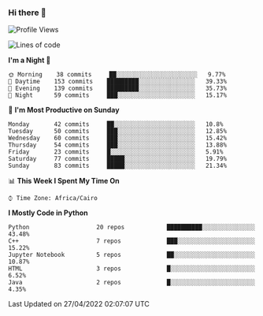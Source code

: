 ### Hi there 👋

<!--
**AMR-KELEG/AMR-KELEG** is a ✨ _special_ ✨ repository because its `README.md` (this file) appears on your GitHub profile.

Here are some ideas to get you started:

- 🔭 I’m currently working on ...
- 🌱 I’m currently learning ...
- 👯 I’m looking to collaborate on ...
- 🤔 I’m looking for help with ...
- 💬 Ask me about ...
- 📫 How to reach me: ...
- 😄 Pronouns: ...
- ⚡ Fun fact: ...
-->

<!--START_SECTION:waka-->
![Profile Views](http://img.shields.io/badge/Profile%20Views-17-blue)

![Lines of code](https://img.shields.io/badge/From%20Hello%20World%20I%27ve%20Written-2%20Million%20lines%20of%20code-blue)

**I'm a Night 🦉** 

```text
🌞 Morning    38 commits     ██░░░░░░░░░░░░░░░░░░░░░░░   9.77% 
🌆 Daytime    153 commits    █████████░░░░░░░░░░░░░░░░   39.33% 
🌃 Evening    139 commits    █████████░░░░░░░░░░░░░░░░   35.73% 
🌙 Night      59 commits     ███░░░░░░░░░░░░░░░░░░░░░░   15.17%

```
📅 **I'm Most Productive on Sunday** 

```text
Monday       42 commits     ██░░░░░░░░░░░░░░░░░░░░░░░   10.8% 
Tuesday      50 commits     ███░░░░░░░░░░░░░░░░░░░░░░   12.85% 
Wednesday    60 commits     ███░░░░░░░░░░░░░░░░░░░░░░   15.42% 
Thursday     54 commits     ███░░░░░░░░░░░░░░░░░░░░░░   13.88% 
Friday       23 commits     █░░░░░░░░░░░░░░░░░░░░░░░░   5.91% 
Saturday     77 commits     █████░░░░░░░░░░░░░░░░░░░░   19.79% 
Sunday       83 commits     █████░░░░░░░░░░░░░░░░░░░░   21.34%

```


📊 **This Week I Spent My Time On** 

```text
⌚︎ Time Zone: Africa/Cairo

```

**I Mostly Code in Python** 

```text
Python                   20 repos            ██████████░░░░░░░░░░░░░░░   43.48% 
C++                      7 repos             ███░░░░░░░░░░░░░░░░░░░░░░   15.22% 
Jupyter Notebook         5 repos             ██░░░░░░░░░░░░░░░░░░░░░░░   10.87% 
HTML                     3 repos             █░░░░░░░░░░░░░░░░░░░░░░░░   6.52% 
Java                     2 repos             █░░░░░░░░░░░░░░░░░░░░░░░░   4.35%

```



 Last Updated on 27/04/2022 02:07:07 UTC
<!--END_SECTION:waka-->
